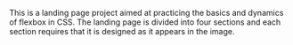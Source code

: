 This is a landing page project aimed at practicing the basics and dynamics of flexbox in CSS.
The landing page is divided into four sections and each section requires that it is designed as it appears in the image.
